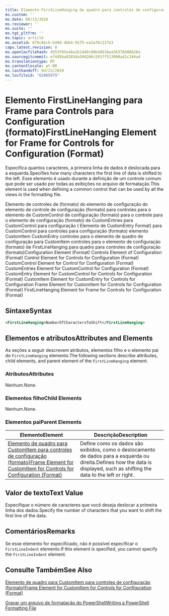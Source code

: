 ```yaml
---
title: Elemento FirstLineHanging de quadro para controles de configuração (formato) | Microsoft Docs
ms.custom: ''
ms.date: 09/13/2016
ms.reviewer: ''
ms.suite: ''
ms.tgt_pltfrm: ''
ms.topic: article
ms.assetid: 679c8bcb-b49d-4bb4-91f5-ea1af6c217e3
caps.latest.revision: 8
ms.openlocfilehash: 4553f95e48a2b1440c00b4951bea56376b00628a
ms.sourcegitcommit: e7445ba8203da304286c591ff513900ad1c244a4
ms.translationtype: MT
ms.contentlocale: pt-BR
ms.lasthandoff: 04/23/2019
ms.locfileid: "62065879"
---
```

# <a name="firstlinehanging-element-for-frame-for-controls-for-configuration-format"></a><span data-ttu-id="2cf3b-102">Elemento FirstLineHanging para Frame para Controls para Configuration (formato)</span><span class="sxs-lookup"><span data-stu-id="2cf3b-102">FirstLineHanging Element for Frame for Controls for Configuration (Format)</span></span>

<span data-ttu-id="2cf3b-103">Especifica quantos caracteres, a primeira linha de dados é deslocada para a esquerda.</span><span class="sxs-lookup"><span data-stu-id="2cf3b-103">Specifies how many characters the first line of data is shifted to the left.</span></span> <span data-ttu-id="2cf3b-104">Esse elemento é usado durante a definição de um controle comum que pode ser usado por todas as exibições no arquivo de formatação.</span><span class="sxs-lookup"><span data-stu-id="2cf3b-104">This element is used when defining a common control that can be used by all the views in the formatting file.</span></span>

<span data-ttu-id="2cf3b-105">Elemento de controles de (formato) do elemento de configuração do elemento de controle de configuração (formato) para controles para o elemento de CustomControl de configuração (formato) para o controle para o elemento de configuração (formato) de CustomEntries para CustomControl para configuração ( Elemento de CustomEntry Format) para CustomControl para controles para configuração (formato) elemento CustomItem CustomEntry controles para o elemento de quadro de configuração para CustomItem controles para o elemento de configuração (formato) de FirstLineHanging para quadro para controles de configuração (formato)</span><span class="sxs-lookup"><span data-stu-id="2cf3b-105">Configuration Element (Format) Controls Element of Configuration (Format) Control Element for Controls for Configuration (Format) CustomControl Element for Control for Configuration (Format) CustomEntries Element for CustomControl for Configuration (Format) CustomEntry Element for CustomControl for Controls for Configuration (Format) CustomItem Element for CustomEntry for Controls for Configuration Frame Element for CustomItem for Controls for Configuration (Format) FirstLineHanging Element for Frame for Controls for Configuration (Format)</span></span>

## <a name="syntax"></a><span data-ttu-id="2cf3b-106">Sintaxe</span><span class="sxs-lookup"><span data-stu-id="2cf3b-106">Syntax</span></span>

```xml
<FirstLineHanging>NumberOfCharactersToShift</FirstLineHanging>
```

## <a name="attributes-and-elements"></a><span data-ttu-id="2cf3b-107">Elementos e atributos</span><span class="sxs-lookup"><span data-stu-id="2cf3b-107">Attributes and Elements</span></span>

<span data-ttu-id="2cf3b-108">As seções a seguir descrevem atributos, elementos filho e o elemento pai do `FirstLineHanging` elemento.</span><span class="sxs-lookup"><span data-stu-id="2cf3b-108">The following sections describe attributes, child elements, and parent element of the `FirstLineHanging` element.</span></span>

### <a name="attributes"></a><span data-ttu-id="2cf3b-109">Atributos</span><span class="sxs-lookup"><span data-stu-id="2cf3b-109">Attributes</span></span>

<span data-ttu-id="2cf3b-110">Nenhum.</span><span class="sxs-lookup"><span data-stu-id="2cf3b-110">None.</span></span>

### <a name="child-elements"></a><span data-ttu-id="2cf3b-111">Elementos filho</span><span class="sxs-lookup"><span data-stu-id="2cf3b-111">Child Elements</span></span>

<span data-ttu-id="2cf3b-112">Nenhum.</span><span class="sxs-lookup"><span data-stu-id="2cf3b-112">None.</span></span>

### <a name="parent-elements"></a><span data-ttu-id="2cf3b-113">Elementos pai</span><span class="sxs-lookup"><span data-stu-id="2cf3b-113">Parent Elements</span></span>

|<span data-ttu-id="2cf3b-114">Elemento</span><span class="sxs-lookup"><span data-stu-id="2cf3b-114">Element</span></span>|<span data-ttu-id="2cf3b-115">Descrição</span><span class="sxs-lookup"><span data-stu-id="2cf3b-115">Description</span></span>|
|-------------|-----------------|
|[<span data-ttu-id="2cf3b-116">Elemento de quadro para CustomItem para controles de configuração (formato)</span><span class="sxs-lookup"><span data-stu-id="2cf3b-116">Frame Element for CustomItem for Controls for Configuration (Format)</span></span>](./frame-element-for-customitem-for-controls-for-configuration-format.md)|<span data-ttu-id="2cf3b-117">Define como os dados são exibidos, como o deslocamento de dados para a esquerda ou direita.</span><span class="sxs-lookup"><span data-stu-id="2cf3b-117">Defines how the data is displayed, such as shifting the data to the left or right.</span></span>|

## <a name="text-value"></a><span data-ttu-id="2cf3b-118">Valor de texto</span><span class="sxs-lookup"><span data-stu-id="2cf3b-118">Text Value</span></span>

<span data-ttu-id="2cf3b-119">Especifique o número de caracteres que você deseja deslocar a primeira linha dos dados.</span><span class="sxs-lookup"><span data-stu-id="2cf3b-119">Specify the number of characters that you want to shift the first line of the data.</span></span>

## <a name="remarks"></a><span data-ttu-id="2cf3b-120">Comentários</span><span class="sxs-lookup"><span data-stu-id="2cf3b-120">Remarks</span></span>

<span data-ttu-id="2cf3b-121">Se esse elemento for especificado, não é possível especificar o `FirstLineIndent` elemento.</span><span class="sxs-lookup"><span data-stu-id="2cf3b-121">If this element is specified, you cannot specify the `FirstLineIndent` element.</span></span>

## <a name="see-also"></a><span data-ttu-id="2cf3b-122">Consulte Também</span><span class="sxs-lookup"><span data-stu-id="2cf3b-122">See Also</span></span>

[<span data-ttu-id="2cf3b-123">Elemento de quadro para CustomItem para controles de configuração (formato)</span><span class="sxs-lookup"><span data-stu-id="2cf3b-123">Frame Element for CustomItem for Controls for Configuration (Format)</span></span>](./frame-element-for-customitem-for-controls-for-configuration-format.md)

[<span data-ttu-id="2cf3b-124">Gravar um arquivo de formatação do PowerShell</span><span class="sxs-lookup"><span data-stu-id="2cf3b-124">Writing a PowerShell Formatting File</span></span>](./writing-a-powershell-formatting-file.md)
